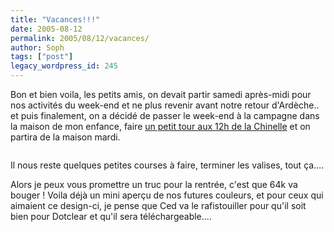 ```yaml
---
title: "Vacances!!!"
date: 2005-08-12
permalink: 2005/08/12/vacances/
author: Soph
tags: ["post"]
legacy_wordpress_id: 245
---
```


Bon et bien voila, les petits amis, on devait partir samedi après-midi pour nos activités du week-end et ne plus revenir avant notre retour d'Ardèche.. et puis finalement, on a décidé de passer le week-end à la campagne dans la maison de mon enfance, faire [un petit tour aux 12h de la Chinelle](http://www.12heuresdelachinelle.be/) et on partira de la maison mardi.

<img src="https://64k.be/wp-content/uploads/2006/enf.jpg" alt="" />

<!-- excerpt -->

Il nous reste quelques petites courses à faire, terminer les valises, tout ça....

Alors je peux vous promettre un truc pour la rentrée, c'est que 64k va bouger&nbsp;! Voila déjà un mini aperçu de nos futures couleurs, et pour ceux qui aimaient ce design-ci, je pense que Ced va le rafistouiller pour qu'il soit bien pour Dotclear et qu'il sera téléchargeable....

<img src="https://64k.be/wp-content/uploads/2006/general/echant.jpg" alt="" />
